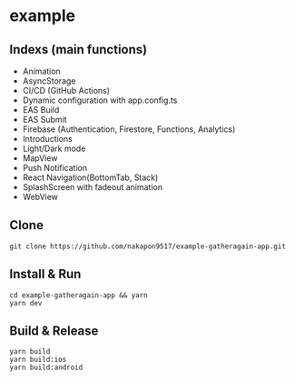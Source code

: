 # example

## Indexs (main functions)

- Animation
- AsyncStorage
- CI/CD (GitHub Actions)
- Dynamic configuration with app.config.ts
- EAS Build
- EAS Submit
- Firebase (Authentication, Firestore, Functions, Analytics)
- Introductions
- Light/Dark mode
- MapView
- Push Notification
- React Navigation(BottomTab, Stack)
- SplashScreen with fadeout animation
- WebView

## Clone

```
git clone https://github.com/nakapon9517/example-gatheragain-app.git
```

## Install & Run

```
cd example-gatheragain-app && yarn
yarn dev
```

## Build & Release

```
yarn build
yarn build:ios
yarn build:android
```
